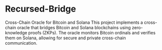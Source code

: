 # Recursed-Bridge
Cross-Chain Oracle for Bitcoin and Solana This project implements a cross-chain oracle that bridges Bitcoin and Solana blockchains using zero-knowledge proofs (ZKPs). The oracle monitors Bitcoin ordinals and verifies them on Solana, allowing for secure and private cross-chain communication.
